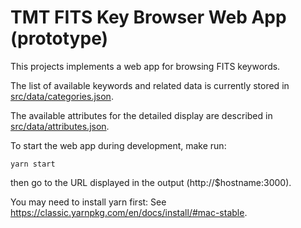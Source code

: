 # TMT FITS Key Browser Web App (prototype)

This projects implements a web app for browsing FITS keywords.

The list of available keywords and related data is currently stored in 
[src/data/categories.json](src/data/categories.json). 

The available attributes for the detailed display are described in
[src/data/attributes.json](src/data/attributes.json).

To start the web app during development, make run:

    yarn start

then go to the URL displayed in the output (http://$hostname:3000).

You may need to install yarn first: See https://classic.yarnpkg.com/en/docs/install/#mac-stable.
